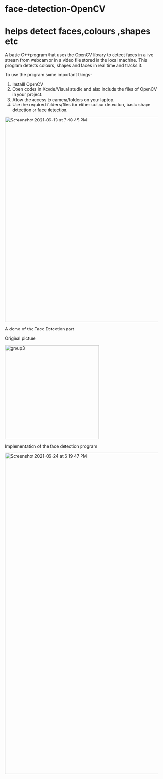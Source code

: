 # face-detection-OpenCV
# helps detect faces,colours ,shapes etc
A basic C++program that uses the OpenCV library to detect faces in a live stream from webcam or in a video file stored in the local machine. This program detects colours, shapes and faces in real time and tracks it.

To use the program some important things-

1. Installl OpenCV
2. Open codes in Xcode/Visual studio and also include the files of OpenCV in your project.
3. Allow the access to camera/folders on your laptop.
4. Use the required folders/files for either colour detection, basic shape detection or face detection.
<img width="676" alt="Screenshot 2021-06-13 at 7 48 45 PM" src="https://user-images.githubusercontent.com/78208708/121811350-ca312d00-cc81-11eb-919e-d78e097bf1ec.png">


A demo of the Face Detection part



Original picture

<img width="310" alt="group3" src="https://user-images.githubusercontent.com/78208708/123307986-bff41600-d540-11eb-9352-7f55350bf231.png">


Implementation of the face detection program


<img width="1057" alt="Screenshot 2021-06-24 at 6 19 47 PM" src="https://user-images.githubusercontent.com/78208708/123265887-22d1b700-d519-11eb-8ad5-f2327648ea23.png">










